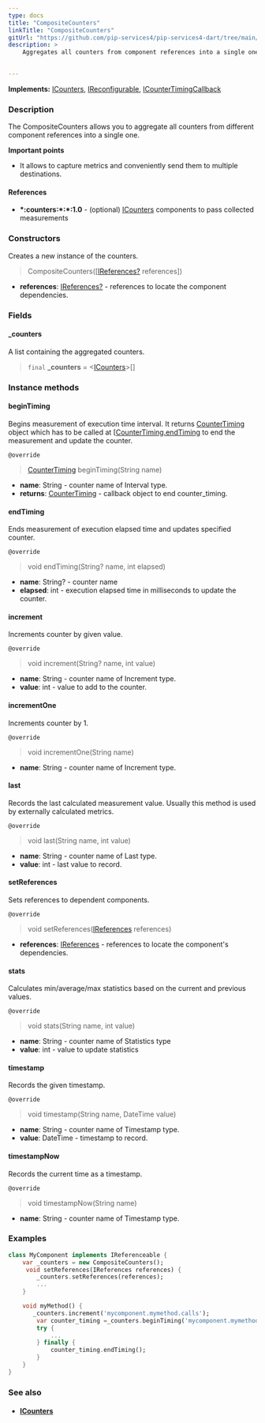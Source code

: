 ```yaml
---
type: docs
title: "CompositeCounters"
linkTitle: "CompositeCounters"
gitUrl: "https://github.com/pip-services4/pip-services4-dart/tree/main/pip-services4-observability-dart"
description: >
    Aggregates all counters from component references into a single one.

   
---
```


**Implements:** [ICounters](../icounters), [IReconfigurable](../../../components/config/ireconfigurable), 
[ICounterTimingCallback](../icounter_timing_callback)


### Description

The CompositeCounters allows you to aggregate all counters from different component references into a single one.

**Important points**

-  It allows to capture metrics and conveniently send them to multiple destinations. 

#### References
- **\*:counters:\*:\*:1.0** - (optional) [ICounters](../icounters) components to pass collected measurements


### Constructors
Creates a new instance of the counters.

> CompositeCounters([[IReferences?](../../../components/refer/ireferences) references])

- **references**: [IReferences?](../../../components/refer/ireferences) - references to locate the component dependencies.


### Fields

<span class="hide-title-link">

#### _counters
A list containing the aggregated counters.
> `final` **_counters** = <[ICounters](../icounters)>[]

</span>


### Instance methods

#### beginTiming
Begins measurement of execution time interval.
It returns [CounterTiming](../counter_timing) object which has to be called at
[[CounterTiming.endTiming](../counter_timing/#endtiming) to end the measurement and update the counter.

`@override`
> [CounterTiming](../counter_timing) beginTiming(String name)

- **name**: String - counter name of Interval type.
- **returns**: [CounterTiming](../counter_timing) - callback object to end counter_timing.


#### endTiming
Ends measurement of execution elapsed time and updates specified counter.

`@override`
> void endTiming(String? name, int elapsed)

- **name**: String? - counter name
- **elapsed**: int - execution elapsed time in milliseconds to update the counter.


#### increment
Increments counter by given value.

`@override`
> void increment(String? name, int value)

- **name**: String - counter name of Increment type.
- **value**: int - value to add to the counter.


#### incrementOne
Increments counter by 1.

`@override`
> void incrementOne(String name)

- **name**: String - counter name of Increment type.


#### last
Records the last calculated measurement value.
Usually this method is used by externally calculated  metrics.

`@override`
> void last(String name, int value)

- **name**: String - counter name of Last type.
- **value**: int - last value to record.


#### setReferences
Sets references to dependent components.

`@override`
> void setReferences([IReferences](../../../components/refer/ireferences) references)

- **references**: [IReferences](../../../components/refer/ireferences) - references to locate the component's dependencies.


#### stats
Calculates min/average/max statistics based on the current and previous values.

`@override`
> void stats(String name, int value)

- **name**: String - counter name of Statistics type
- **value**: int - value to update statistics


#### timestamp
Records the given timestamp.

`@override`
> void timestamp(String name, DateTime value)

- **name**: String - counter name of Timestamp type.
- **value**: DateTime - timestamp to record.


#### timestampNow
Records the current time as a timestamp.

`@override`
> void timestampNow(String name)

- **name**: String - counter name of Timestamp type.


### Examples
```dart
class MyComponent implements IReferenceable {
    var _counters = new CompositeCounters();
     void setReferences(IReferences references) {
        _counters.setReferences(references);
        ...
    }

    void myMethod() {
       _counters.increment('mycomponent.mymethod.calls');
        var counter_timing =_counters.beginTiming('mycomponent.mymethod.exec_time');
        try {
            ...
        } finally {
            counter_timing.endTiming();
        }
    }
}
```


### See also
- #### [ICounters](../icounters)
